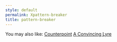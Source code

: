 ```yaml
---
style: default
permalink: Xpattern-breaker
title: pattern-breaker
---
```

You may also like:
[Counterpoint](http://scp-wiki.net/counterpoint)
[A Convincing Lyre](http://scp-wiki.net/a-convincing-lyre)